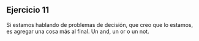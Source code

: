 ## Ejercicio 11

Si estamos hablando de problemas de decisión, que creo que lo estamos, es agregar una cosa más al final. Un and, un or o un not.